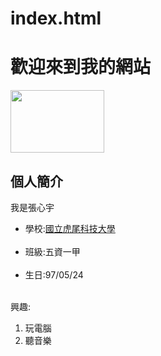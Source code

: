 # index.html
<!DOCTYPE html>
<html lang="en">
<head>
    <meta charset="UTF-8">
    <meta name="viewport" content="width=device-width, initial-scale=1.0">
    <title>51215116張心宇</title>
</head>
<body>
    <h1>歡迎來到我的網站</h1>
    <img src="https://upload.wikimedia.org/wikipedia/zh/thumb/1/18/National_Formosa_University_seal.svg/200px-National_Formosa_University_seal.svg.png" width="150" height="100>
0">
    <h2>個人簡介</h2>
    <p>我是張心宇<br>
    <ul>
<li>學校:<a href="https://www.nfu.edu.tw/zh/" target="_blank">國立虎尾科技大學<a></li><br/>
<li>班級:五資一甲</li><br/>
<li>生日:97/05/24</li><br/>
    </ul>    
    </p>
    興趣:<br/>
    <ol>
    <li>玩電腦</li>
    <li>聽音樂</li>
    </ol>
</html>
